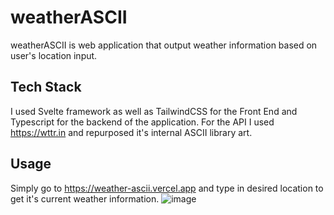 # weatherASCII
weatherASCII is web application that output weather information based on user's location input.


## Tech Stack
I used Svelte framework as well as TailwindCSS for the Front End and Typescript for the backend of the application.
For the API I used https://wttr.in and repurposed it's internal ASCII library art.

## Usage
Simply go to https://weather-ascii.vercel.app and type in desired location to get it's current weather information.
![image](https://user-images.githubusercontent.com/80884591/144376541-97586cc8-6562-4de1-9983-b0165a1b8cb8.png)
